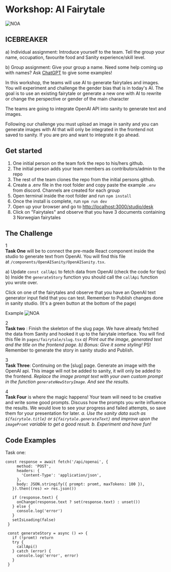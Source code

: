 # Workshop: AI Fairytale

![NOA](https://www.sympa.com/hubfs/Noa%20logo%20grey.png)

## ICEBREAKER

a) Individual assignment: Introduce yourself to the team. Tell the group your name, occupation, favourite food and Sanity experience/skill level.

b) Group assignment: Give your group a name. Need some help coming up with names? Ask [ChatGPT](https://chat.openai.com/auth/login?next=%2F) to give some examples!

In this workshop, the teams will use AI to generate fairytales and images. You will experiment and challenge the gender bias that is in today's AI. The goal is to use an existing fairytale or generate a new one with AI to rewrite or change the perspective or gender of the main character

The teams are going to integrate OpenAI API into sanity to generate text and images.

Following our challenge you must upload an image in sanity and you can generate images with AI that will only be integrated in the frontend not saved to sanity. If you are pro and want to integrate it go ahead.

## Get started

1. One initial person on the team fork the repo to his/hers github.
2. The initial person adds your team members as contributors/admin to the repo
3. The rest of the team clones the repo from the initial persons github.
4. Create a .env file in the root folder and copy paste the example `.env` from discord. Channels are created for each group
5. Open terminal inside the root folder and run `npm install`
6. Once the install is complete, run `npm run dev`
7. Open up your browser and go to [http://localhost:3000/studio/desk](http://localhost:3000/studio)
8. Click on "Fairytales" and observe that you have 3 documents containing 3 Norwegian fairytales

## The Challenge

1 <br/>
**Task One** will be to connect the pre-made React component inside the studio to generate text from OpenAI. You will find this file at `/components/OpenAISanity/OpenAISanity.tsx`.

a) Update `const callApi` to fetch data from OpenAI (check the code for tips)
b) Inside the `generateStory` function you should call the `callApi` function you wrote over.

Click on one of the fairytales and observe that you have an OpenAI text generator input field that you can test.
Remember to Publish changes done in sanity studio. (It's a green button at the bottom of the page)

Example
![NOA](https://www.linkpicture.com/q/Screenshot-2023-04-13-at-20.28.59.png)

2 <br/>
**Task two** : Finish the skeleton of the slug page. We have already fetched the data from Sanity and hooked it up to the fairytale interface. You will find this file in `pages/fairytale/slug.tsx`
_a) Print out the image, generated text and the title on the frontend page._
_b) Bonus: Give it some styling!_
PS! Remember to generate the story in sanity studio and Publish.

3 <br/>
**Task Three**: Continuing on the [slug] page. Generate an image with the OpenAI api. This image will not be added to sanity, it will only be added to the frontend.
_Replace the image prompt text with your own custom prompt in the function `generateNewStoryImage`. And see the results._

4 <br/>
**Task Four** is where the magic happens! Your team will need to be creative and write some good prompts. Discuss how the prompts you write influence the results. We would love to see your progress and failed attempts, so save them for your presentation for later.
_a. Use the sanity data such as `${fairytale.title}` or `${fairytale.generateText}` and improve upon the `imagePromt` variable to get a good result._
_b. Experiment and have fun!_

## Code Examples

Task one:

```
const response = await fetch('/api/openai', {
     method: 'POST',
     headers: {
       'Content-Type': 'application/json',
     },
     body: JSON.stringify({ prompt: promt, maxTokens: 100 }),
   }).then((res) => res.json())

   if (response.text) {
     onChange(response.text ? set(response.text) : unset())
   } else {
     console.log('error')
   }
   setIsLoading(false)
 }

 const generateStory = async () => {
   if (!promt) return
   try {
     callApi()
   } catch (error) {
     console.log('error', error)
   }
 }

```
